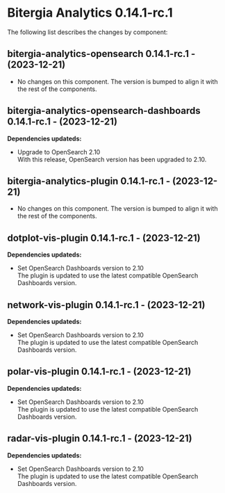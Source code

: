 # Bitergia Analytics 0.14.1-rc.1
The following list describes the changes by component:

  ## bitergia-analytics-opensearch 0.14.1-rc.1 - (2023-12-21)
  
  * No changes on this component. The version is bumped to align it
    with the rest of the components.
## bitergia-analytics-opensearch-dashboards 0.14.1-rc.1 - (2023-12-21)

**Dependencies updateds:**

 * Upgrade to OpenSearch 2.10\
   With this release, OpenSearch version has been upgraded to 2.10.

  ## bitergia-analytics-plugin 0.14.1-rc.1 - (2023-12-21)
  
  * No changes on this component. The version is bumped to align it
    with the rest of the components.
## dotplot-vis-plugin 0.14.1-rc.1 - (2023-12-21)

**Dependencies updateds:**

 * Set OpenSearch Dashboards version to 2.10\
   The plugin is updated to use the latest compatible OpenSearch
   Dashboards version.

## network-vis-plugin 0.14.1-rc.1 - (2023-12-21)

**Dependencies updateds:**

 * Set OpenSearch Dashboards version to 2.10\
   The plugin is updated to use the latest compatible OpenSearch
   Dashboards version.

## polar-vis-plugin 0.14.1-rc.1 - (2023-12-21)

**Dependencies updateds:**

 * Set OpenSearch Dashboards version to 2.10\
   The plugin is updated to use the latest compatible OpenSearch
   Dashboards version.

## radar-vis-plugin 0.14.1-rc.1 - (2023-12-21)

**Dependencies updateds:**

 * Set OpenSearch Dashboards version to 2.10\
   The plugin is updated to use the latest compatible OpenSearch
   Dashboards version.




